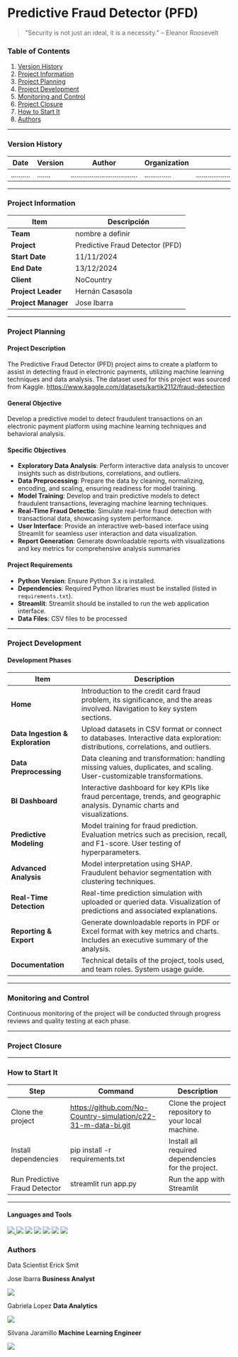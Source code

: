 # Predictive Fraud Detector (PFD)

>"Security is not just an ideal, it is a necessity." – Eleanor Roosevelt

### Table of Contents

1. [Version History](#version-history)
2. [Project Information](#project-information)
3. [Project Planning](#project-planning)
4. [Project Development](#project-development)
5. [Monitoring and Control](#monitoring-and-control)
6. [Project Closure](#project-closure)
7. [How to Start It](#How-to-Start-It)
8. [Authors](#Authors)

---
### Version History


| Date      | Version | Author                             | Organization | Description                                              |
|------------|---------|-----------------------------------|--------------|----------------------------------------------------------|
| .......... | ....... |...................................|..............|..........................................................|

---

### Project Information

| Item                  | Descripción                                |
|-----------------------|--------------------------------------------|
| **Team**            | nombre a definir                           |
| **Project**          | Predictive Fraud Detector (PFD)            |
| **Start Date**   | 11/11/2024                                 |
| **End Date**   | 13/12/2024                                 |
| **Client**           | NoCountry                                  |
| **Project Leader** | Hernán Casasola                            |
| **Project Manager**   | Jose Ibarra                                |

---

### Project Planning

#### Project Description
The Predictive Fraud Detector (PFD) project aims to create a platform to assist in detecting fraud in electronic payments, utilizing machine learning techniques and data analysis.
The dataset used for this project was sourced from Kaggle. https://www.kaggle.com/datasets/kartik2112/fraud-detection

#### General Objective
Develop a predictive model to detect fraudulent transactions on an electronic payment platform using machine learning techniques and behavioral analysis.

#### Specific Objectives
- **Exploratory Data Analysis**: Perform interactive data analysis to uncover insights such as distributions, correlations, and outliers.
- **Data Preprocessing**: Prepare the data by cleaning, normalizing, encoding, and scaling, ensuring readiness for model training.
- **Model Training**: Develop and train predictive models to detect fraudulent transactions, leveraging machine learning techniques.
- **Real-Time Fraud Detectio**: Simulate real-time fraud detection with transactional data, showcasing system performance.
- **User Interface**: Provide an interactive web-based interface using Streamlit for seamless user interaction and data visualization.
- **Report Generation**: Generate downloadable reports with visualizations and key metrics for comprehensive analysis summaries

#### Project Requirements
- **Python Version**: Ensure Python 3.x is installed.
- **Dependencies**: Required Python libraries must be installed (listed in `requirements.txt`).
- **Streamlit**: Streamlit should be installed to run the web application interface.
- **Data Files**: CSV files to be processed 

---

### Project Development

#### Development Phases

| **Item**              | **Description**                           |
|-----------------------|-------------------------------------------|
| **Home**              | Introduction to the credit card fraud problem, its significance, and the areas involved. Navigation to key system sections. |
| **Data Ingestion & Exploration** | Upload datasets in CSV format or connect to databases. Interactive data exploration: distributions, correlations, and outliers. |
| **Data Preprocessing** | Data cleaning and transformation: handling missing values, duplicates, and scaling. User-customizable transformations. |
| **BI Dashboard**      | Interactive dashboard for key KPIs like fraud percentage, trends, and geographic analysis. Dynamic charts and visualizations. |
| **Predictive Modeling** | Model training for fraud prediction. Evaluation metrics such as precision, recall, and F1-score. User testing of hyperparameters. |
| **Advanced Analysis** | Model interpretation using SHAP. Fraudulent behavior segmentation with clustering techniques. |
| **Real-Time Detection** | Real-time prediction simulation with uploaded or queried data. Visualization of predictions and associated explanations. |
| **Reporting & Export** | Generate downloadable reports in PDF or Excel format with key metrics and charts. Includes an executive summary of the analysis. |
| **Documentation**     | Technical details of the project, tools used, and team roles. System usage guide. |



---

### Monitoring and Control

Continuous monitoring of the project will be conducted through progress reviews and quality testing at each phase.


---

### Project Closure


---

### How to Start It
| Step                       | Command                                    | Description                                                             |
|----------------------------|--------------------------------------------|-------------------------------------------------------------------------|
| Clone the project       | https://github.com/No-Country-simulation/c22-31-m-data-bi.git | Clone the project repository to your local machine.     |
| Install dependencies    | pip install -r requirements.txt                               | Install all required dependencies for the project.      |
| Run Predictive Fraud Detector       | streamlit run app.py                     | Run the app with Streamlit                                    |
---



#### Languages and Tools
<p align="left">
<a href="https://www.python.org/" target="_blank" rel="noreferrer"> <img src="https://img.shields.io/badge/Python-FFD43B?style=for-the-badge&logo=python&logoColor=blue"/> </a>
<a https://streamlit.io/" target="_blank" rel="noreferrer"> <img src="https://img.shields.io/badge/Streamlit-FF4B4B?style=for-the-badge&logo=Streamlit&logoColor=white"/> </a>
<a https://pandas.pydata.org/" target="_blank" rel="noreferrer"> <img src="https://img.shields.io/badge/Pandas-2C2D72?style=for-the-badge&logo=pandas&logoColor=white"/> </a>
<a https://matplotlib.org/" target="_blank" rel="noreferrer"> <img src="https://img.shields.io/badge/matplotlib-239120?style=for-the-badge&logo=plotly&logoColor=white"/> </a>
<a https://www.tensorflow.org" target="_blank" rel="noreferrer"> <img src="https://img.shields.io/badge/TensorFlow-FF6F00?style=for-the-badge&logo=tensorflow&logoColor=white"/> </a>
<a https://scikit-learn.org/" target="_blank" rel="noreferrer"> <img src="https://img.shields.io/badge/scikit_learn-F7931E?style=for-the-badge&logo=scikit-learn&logoColor=white"/> </a>
<a https://azure.microsoft.com/es-es" target="_blank" rel="noreferrer"> <img src="https://img.shields.io/badge/microsoft%20azure-0089D6?style=for-the-badge&logo=microsoft-azure&logoColor=white"/> </a>

</p>


### Authors   
                            
Data Scientist                Erick Smit                                             

Jose Ibarra
**Business Analyst**
<p><a href="https://www.linkedin.com/in/jose-ignacio-ibarra-696b03a6" target="blank"><img src="https://img.shields.io/badge/LinkedIn-0077B5?style=for-the-badge&logo=linkedin&logoColor=white" /> </a></p>

Gabriela Lopez
**Data Analytics**
<p><a href="http://www.linkedin.com/in/-gabriela-lopez" target="blank"><img src="https://img.shields.io/badge/LinkedIn-0077B5?style=for-the-badge&logo=linkedin&logoColor=white" /> </a></p>

Silvana Jaramillo
**Machine Learning Engineer**
<p><a href="https://linkedin.com/in/silvana-jaramillo" target="blank"><img src="https://img.shields.io/badge/LinkedIn-0077B5?style=for-the-badge&logo=linkedin&logoColor=white" /> </a></p>
